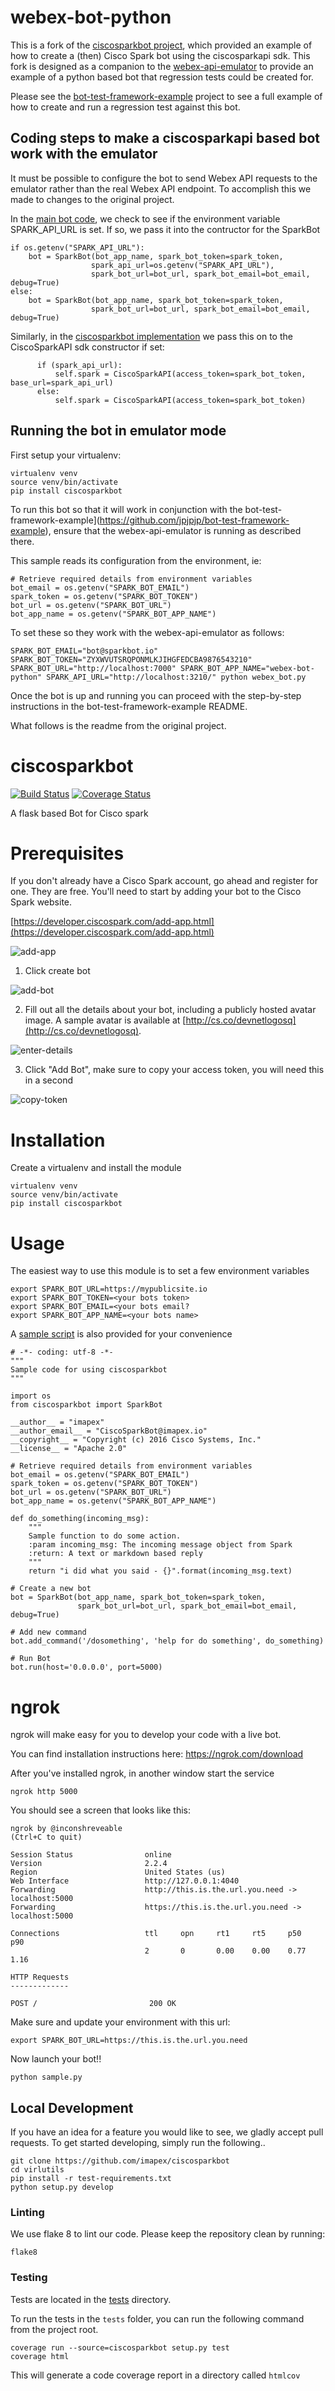 # webex-bot-python
This is a fork of the [ciscosparkbot project](https://github.com/imapex/ciscosparkbot), which provided an example of how to create a (then) Cisco Spark bot using the ciscosparkapi sdk.   This fork is designed as a companion to the [webex-api-emulator](https://github.com/webex/webex-api-emulator) to provide an example of a python based bot that regression tests could be created for.

Please see the [bot-test-framework-example](https://github.com/jpjpjp/bot-test-framework-example) project to see a full example of how to create and run a regression test against this bot.   

## Coding steps to make a ciscosparkapi based bot work with the emulator
It must be possible to configure the bot to send Webex API requests to the emulator rather than the real Webex API endpoint.  To accomplish this we made to changes to the original project.

In the [main bot code](webex_bot.py), we check to see if the environment variable SPARK_API_URL is set.  If so, we pass it into the contructor for the SparkBot

  ```
  if os.getenv("SPARK_API_URL"):
      bot = SparkBot(bot_app_name, spark_bot_token=spark_token,
                    spark_api_url=os.getenv("SPARK_API_URL"),
                    spark_bot_url=bot_url, spark_bot_email=bot_email, debug=True)
  else:
      bot = SparkBot(bot_app_name, spark_bot_token=spark_token,
                    spark_bot_url=bot_url, spark_bot_email=bot_email, debug=True)
  ```

Similarly, in the [ciscosparkbot implementation](ciscosparkbot/Spark.py) we pass this on to the CiscoSparkAPI sdk constructor if set:

  ```
        if (spark_api_url):
            self.spark = CiscoSparkAPI(access_token=spark_bot_token, base_url=spark_api_url)
        else:
            self.spark = CiscoSparkAPI(access_token=spark_bot_token)
  ```

## Running the bot in emulator mode

First setup your virtualenv: 
```
virtualenv venv
source venv/bin/activate
pip install ciscosparkbot
```

To run this bot so that it will work in conjunction with the bot-test-framework-example](https://github.com/jpjpjp/bot-test-framework-example), ensure that the webex-api-emulator is running as described there.

This sample reads its configuration from the environment, ie:
  ```
  # Retrieve required details from environment variables
  bot_email = os.getenv("SPARK_BOT_EMAIL")
  spark_token = os.getenv("SPARK_BOT_TOKEN")
  bot_url = os.getenv("SPARK_BOT_URL")
  bot_app_name = os.getenv("SPARK_BOT_APP_NAME")
  ```

To set these so they work with the webex-api-emulator as follows: 
   ```
   SPARK_BOT_EMAIL="bot@sparkbot.io" SPARK_BOT_TOKEN="ZYXWVUTSRQPONMLKJIHGFEDCBA9876543210" SPARK_BOT_URL="http://localhost:7000" SPARK_BOT_APP_NAME="webex-bot-python" SPARK_API_URL="http://localhost:3210/" python webex_bot.py
  ```

Once the bot is up and running you can proceed with the step-by-step instructions in the bot-test-framework-example README.

What follows is the readme from the original project.

# ciscosparkbot

[![Build Status](https://travis-ci.org/imapex/ciscosparkbot.svg?branch=master)](https://travis-ci.org/imapex/ciscosparkbot)
[![Coverage Status](https://coveralls.io/repos/github/imapex/ciscosparkbot/badge.svg?branch=master)](https://coveralls.io/github/imapex/ciscosparkbot?branch=master)


A flask based Bot for Cisco spark

# Prerequisites

If you don't already have a Cisco Spark account, go ahead and register for one.  They are free.
You'll need to start by adding your bot to the Cisco Spark website.

[https://developer.ciscospark.com/add-app.html](https://developer.ciscospark.com/add-app.html)

![add-app](images/newapp.png)

1. Click create bot

![add-bot](images/newbot.png)

2. Fill out all the details about your bot, including a publicly hosted avatar image.  A sample avatar is available at [http://cs.co/devnetlogosq](http://cs.co/devnetlogosq).

![enter-details](images/enterdetails.png)

3. Click "Add Bot", make sure to copy your access token, you will need this in a second

![copy-token](images/copytoken.png)

# Installation

Create a virtualenv and install the module

```
virtualenv venv
source venv/bin/activate
pip install ciscosparkbot
```

# Usage

The easiest way to use this module is to set a few environment variables

```
export SPARK_BOT_URL=https://mypublicsite.io
export SPARK_BOT_TOKEN=<your bots token>
export SPARK_BOT_EMAIL=<your bots email?
export SPARK_BOT_APP_NAME=<your bots name>
```

A [sample script](sample.py) is also provided for your convenience

```
# -*- coding: utf-8 -*-
"""
Sample code for using ciscosparkbot
"""

import os
from ciscosparkbot import SparkBot

__author__ = "imapex"
__author_email__ = "CiscoSparkBot@imapex.io"
__copyright__ = "Copyright (c) 2016 Cisco Systems, Inc."
__license__ = "Apache 2.0"

# Retrieve required details from environment variables
bot_email = os.getenv("SPARK_BOT_EMAIL")
spark_token = os.getenv("SPARK_BOT_TOKEN")
bot_url = os.getenv("SPARK_BOT_URL")
bot_app_name = os.getenv("SPARK_BOT_APP_NAME")

def do_something(incoming_msg):
    """
    Sample function to do some action.
    :param incoming_msg: The incoming message object from Spark
    :return: A text or markdown based reply
    """
    return "i did what you said - {}".format(incoming_msg.text)

# Create a new bot
bot = SparkBot(bot_app_name, spark_bot_token=spark_token,
               spark_bot_url=bot_url, spark_bot_email=bot_email, debug=True)

# Add new command
bot.add_command('/dosomething', 'help for do something', do_something)

# Run Bot
bot.run(host='0.0.0.0', port=5000)
```

# ngrok

ngrok will make easy for you to develop your code with a live bot.

You can find installation instructions here: https://ngrok.com/download

After you've installed ngrok, in another window start the service


`ngrok http 5000`


You should see a screen that looks like this:

```
ngrok by @inconshreveable                                                                                                                                 (Ctrl+C to quit)

Session Status                online
Version                       2.2.4
Region                        United States (us)
Web Interface                 http://127.0.0.1:4040
Forwarding                    http://this.is.the.url.you.need -> localhost:5000
Forwarding                    https://this.is.the.url.you.need -> localhost:5000

Connections                   ttl     opn     rt1     rt5     p50     p90
                              2       0       0.00    0.00    0.77    1.16

HTTP Requests
-------------

POST /                         200 OK
```

Make sure and update your environment with this url:

```
export SPARK_BOT_URL=https://this.is.the.url.you.need

```

Now launch your bot!!


```
python sample.py
```



## Local Development

If you have an idea for a feature you would like to see, we gladly accept pull requests.  To get started developing, simply run the following..

```
git clone https://github.com/imapex/ciscosparkbot
cd virlutils
pip install -r test-requirements.txt
python setup.py develop
```

### Linting

We use flake 8 to lint our code. Please keep the repository clean by running:

```
flake8
```

### Testing

Tests are located in the [tests](./tests) directory.

To run the tests in the `tests` folder, you can run the following command
from the project root.

```
coverage run --source=ciscosparkbot setup.py test
coverage html
```

This will generate a code coverage report in a directory called `htmlcov`
